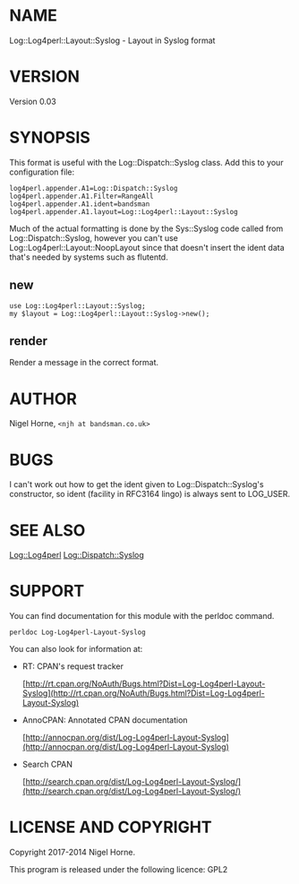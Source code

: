 # NAME

Log::Log4perl::Layout::Syslog - Layout in Syslog format

# VERSION

Version 0.03

# SYNOPSIS

This format is useful with the Log::Dispatch::Syslog class.
Add this to your configuration file:

    log4perl.appender.A1=Log::Dispatch::Syslog
    log4perl.appender.A1.Filter=RangeAll
    log4perl.appender.A1.ident=bandsman
    log4perl.appender.A1.layout=Log::Log4perl::Layout::Syslog

Much of the actual formatting is done by the Sys::Syslog code called
from Log::Dispatch::Syslog,
however you can't use Log::Log4perl::Layout::NoopLayout
since that doesn't insert the ident data that's needed by systems such as
flutentd.

## new

    use Log::Log4perl::Layout::Syslog;
    my $layout = Log::Log4perl::Layout::Syslog->new();

## render

Render a message in the correct format.

# AUTHOR

Nigel Horne, `<njh at bandsman.co.uk>`

# BUGS

I can't work out how to get the ident given to
Log::Dispatch::Syslog's constructor,
so ident (facility in RFC3164 lingo) is always sent to
LOG\_USER.

# SEE ALSO

[Log::Log4perl](https://metacpan.org/pod/Log%3A%3ALog4perl)
[Log::Dispatch::Syslog](https://metacpan.org/pod/Log%3A%3ADispatch%3A%3ASyslog)

# SUPPORT

You can find documentation for this module with the perldoc command.

    perldoc Log-Log4perl-Layout-Syslog

You can also look for information at:

- RT: CPAN's request tracker

    [http://rt.cpan.org/NoAuth/Bugs.html?Dist=Log-Log4perl-Layout-Syslog](http://rt.cpan.org/NoAuth/Bugs.html?Dist=Log-Log4perl-Layout-Syslog)

- AnnoCPAN: Annotated CPAN documentation

    [http://annocpan.org/dist/Log-Log4perl-Layout-Syslog](http://annocpan.org/dist/Log-Log4perl-Layout-Syslog)

- Search CPAN

    [http://search.cpan.org/dist/Log-Log4perl-Layout-Syslog/](http://search.cpan.org/dist/Log-Log4perl-Layout-Syslog/)

# LICENSE AND COPYRIGHT

Copyright 2017-2014 Nigel Horne.

This program is released under the following licence: GPL2
